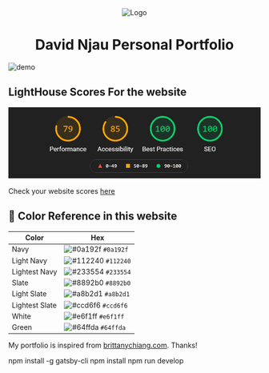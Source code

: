 <div align="center">
  <img alt="Logo" src="https://raw.githubusercontent.com/Iltwats/iltwats.github.io/master/src/images/logo.png" width="100" />
</div>
<h1 align="center">
  David Njau Personal Portfolio
</h1>


![demo](https://raw.githubusercontent.com/Iltwats/iltwats.github.io/master/src/images/demo.png)

## LightHouse Scores For the website
![light_house](https://raw.githubusercontent.com/Iltwats/CDN/master/lighthouse_scores.PNG)


Check your website scores [here](https://web.dev/measure/)

## 🎨 Color Reference in this website

| Color          | Hex                                                                |
| -------------- | ------------------------------------------------------------------ |
| Navy           | ![#0a192f](https://via.placeholder.com/10/0a192f?text=+) `#0a192f` |
| Light Navy     | ![#112240](https://via.placeholder.com/10/0a192f?text=+) `#112240` |
| Lightest Navy  | ![#233554](https://via.placeholder.com/10/303C55?text=+) `#233554` |
| Slate          | ![#8892b0](https://via.placeholder.com/10/8892b0?text=+) `#8892b0` |
| Light Slate    | ![#a8b2d1](https://via.placeholder.com/10/a8b2d1?text=+) `#a8b2d1` |
| Lightest Slate | ![#ccd6f6](https://via.placeholder.com/10/ccd6f6?text=+) `#ccd6f6` |
| White          | ![#e6f1ff](https://via.placeholder.com/10/e6f1ff?text=+) `#e6f1ff` |
| Green          | ![#64ffda](https://via.placeholder.com/10/64ffda?text=+) `#64ffda` |

My portfolio is inspired from [brittanychiang.com](https://brittanychiang.com). Thanks!

npm install -g gatsby-cli
npm install
npm run develop